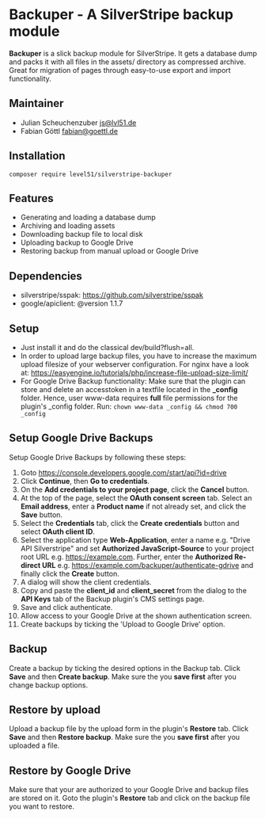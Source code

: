 # Backuper - A SilverStripe backup module
**Backuper** is a slick backup module for SilverStripe. It gets a database dump and packs it with all files in the assets/ directory as compressed archive. Great for migration of pages through easy-to-use export and import functionality.

## Maintainer
* Julian Scheuchenzuber <js@lvl51.de>
* Fabian Göttl <fabian@goettl.de>

## Installation
```
composer require level51/silverstripe-backuper
```

## Features
* Generating and loading a database dump
* Archiving and loading assets
* Downloading backup file to local disk
* Uploading backup to Google Drive
* Restoring backup from manual upload or Google Drive

## Dependencies
* silverstripe/sspak: https://github.com/silverstripe/sspak
* google/apiclient: @version 1.1.7

## Setup
* Just install it and do the classical dev/build?flush=all.
* In order to upload large backup files, you have to increase the maximum upload filesize of your webserver configuration. 
For nginx have a look at: https://easyengine.io/tutorials/php/increase-file-upload-size-limit/
* For Google Drive Backup functionality: Make sure that the plugin can store and delete an accesstoken in a textfile located in the **_config** folder. Hence, user www-data requires **full** file permissions for the plugin's _config folder. Run: ```chown www-data _config && chmod 700 _config```


## Setup Google Drive Backups
Setup Google Drive Backups by following these steps:
1. Goto https://console.developers.google.com/start/api?id=drive 
2. Click **Continue**, then **Go to credentials**.
3. On the **Add credentials to your project page**, click the **Cancel** button.
4. At the top of the page, select the **OAuth consent screen** tab. Select an **Email address**, enter a **Product name** if not already set, and click the **Save** button.
5. Select the **Credentials** tab, click the **Create credentials** button and select **OAuth client ID**.
6. Select the application type **Web-Application**, enter a name e.g. "Drive API Silverstripe" and set **Authorized JavaScript-Source** to your project root URL e.g. https://example.com. Further, enter the **Authorized Re-direct URL** e.g. https://example.com/backuper/authenticate-gdrive and finally click the **Create** button.
7. A dialog will show the client credentials.
8. Copy and paste the **client_id** and **client_secret** from the dialog to the **API Keys** tab of the Backup plugin's CMS settings page.
9. Save and click authenticate.
10. Allow access to your Google Drive at the shown authentication screen.
11. Create backups by ticking the 'Upload to Google Drive' option.

## Backup
Create a backup by ticking the desired options in the Backup tab. Click **Save** and then **Create backup**. Make sure the you **save first** after you change backup options. 

## Restore by upload
Upload a backup file by the upload form in the plugin's **Restore** tab. Click **Save** and then **Restore backup**. Make sure the you **save first** after you uploaded a file. 

## Restore by Google Drive
Make sure that your are authorized to your Google Drive and backup files are stored on it. Goto the plugin's **Restore** tab and click on the backup file you want to restore.
